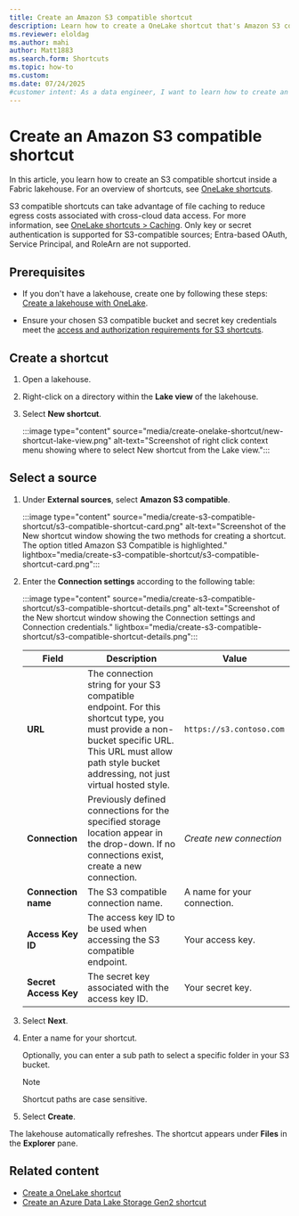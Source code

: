 ```yaml
---
title: Create an Amazon S3 compatible shortcut
description: Learn how to create a OneLake shortcut that's Amazon S3 compatible for easy data access in a Fabric lakehouse.
ms.reviewer: eloldag
ms.author: mahi
author: Matt1883
ms.search.form: Shortcuts
ms.topic: how-to
ms.custom:
ms.date: 07/24/2025
#customer intent: As a data engineer, I want to learn how to create an Amazon S3 compatible shortcut so that I can easily access data in my S3 bucket.
---
```


# Create an Amazon S3 compatible shortcut

In this article, you learn how to create an S3 compatible shortcut inside a Fabric lakehouse. For an overview of shortcuts, see [OneLake shortcuts](onelake-shortcuts.md).

S3 compatible shortcuts can take advantage of file caching to reduce egress costs associated with cross-cloud data access. For more information, see [OneLake shortcuts > Caching](onelake-shortcuts.md#caching). Only key or secret authentication is supported for S3-compatible sources; Entra-based OAuth, Service Principal, and RoleArn are not supported.

## Prerequisites

- If you don't have a lakehouse, create one by following these steps: [Create a lakehouse with OneLake](create-lakehouse-onelake.md).

- Ensure your chosen S3 compatible bucket and secret key credentials meet the [access and authorization requirements for S3 shortcuts](onelake-shortcuts.md#s3-shortcuts).

## Create a shortcut

1. Open a lakehouse.

1. Right-click on a directory within the **Lake view** of the lakehouse.

1. Select **New shortcut**.

   :::image type="content" source="media/create-onelake-shortcut/new-shortcut-lake-view.png" alt-text="Screenshot of right click context menu showing where to select New shortcut from the Lake view.":::

## Select a source

1. Under **External sources**, select **Amazon S3 compatible**.

   :::image type="content" source="media/create-s3-compatible-shortcut/s3-compatible-shortcut-card.png" alt-text="Screenshot of the New shortcut window showing the two methods for creating a shortcut. The option titled Amazon S3 Compatible is highlighted." lightbox="media/create-s3-compatible-shortcut/s3-compatible-shortcut-card.png":::

1. Enter the **Connection settings** according to the following table:

   :::image type="content" source="media/create-s3-compatible-shortcut/s3-compatible-shortcut-details.png" alt-text="Screenshot of the New shortcut window showing the Connection settings and Connection credentials." lightbox="media/create-s3-compatible-shortcut/s3-compatible-shortcut-details.png":::

   |Field | Description| Value|
   |-----|-----| -----|
   | **URL**| The connection string for your S3 compatible endpoint. For this shortcut type, you must provide a non-bucket specific URL. This URL must allow path style bucket addressing, not just virtual hosted style. | `https://s3.contoso.com` |
   |**Connection** | Previously defined connections for the specified storage location appear in the drop-down. If no connections exist, create a new connection.| *Create new connection* |
   |**Connection name** | The S3 compatible connection name.| A name for your connection.|
   |**Access Key ID**| The access key ID to be used when accessing the S3 compatible endpoint. | Your access key.|
   |**Secret Access Key**| The secret key associated with the access key ID. | Your secret key.|

1. Select **Next**.

1. Enter a name for your shortcut.

   Optionally, you can enter a sub path to select a specific folder in your S3 bucket.

   > [!NOTE]
   > Shortcut paths are case sensitive.

1. Select **Create**.

The lakehouse automatically refreshes. The shortcut appears under **Files** in the **Explorer** pane.

## Related content

- [Create a OneLake shortcut](create-onelake-shortcut.md)
- [Create an Azure Data Lake Storage Gen2 shortcut](create-adls-shortcut.md)

